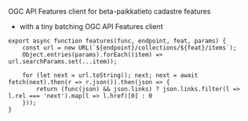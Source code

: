 
OGC API Features client for beta-paikkatieto cadastre features

- with a tiny batching OGC API Features client

```:javascript
export async function features(func, endpoint, feat, params) {
    const url = new URL(`${endpoint}/collections/${feat}/items`);
    Object.entries(params).forEach((item) => url.searchParams.set(...item));

    for (let next = url.toString(); next; next = await fetch(next).then(r => r.json()).then(json => {
        return (func(json) && json.links) ? json.links.filter(l => l.rel === 'next').map(l => l.href)[0] : 0
    }));
}
```
